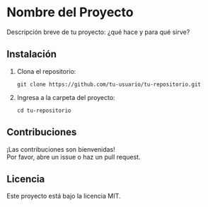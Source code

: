 # Nombre del Proyecto

Descripción breve de tu proyecto: ¿qué hace y para qué sirve?

## Instalación

1. Clona el repositorio:
   ```
   git clone https://github.com/tu-usuario/tu-repositorio.git
   ```
2. Ingresa a la carpeta del proyecto:
   ```
   cd tu-repositorio
   ```

## Contribuciones

¡Las contribuciones son bienvenidas!  
Por favor, abre un issue o haz un pull request.

## Licencia

Este proyecto está bajo la licencia MIT.
